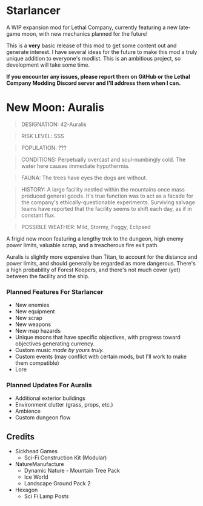 # Starlancer
A WIP expansion mod for Lethal Company, currently featuring a new late-game moon, with new mechanics planned for the future!

This is a __very__ basic release of this mod to get some content out and generate interest. I have several ideas for the future to make this mod a truly unique addition to everyone's modlist. This is an ambitious project, so development will take some time.

__If you encounter any issues, please report them on GitHub or the Lethal Company Modding Discord server and I'll address them when I can.__

# New Moon: Auralis
>DESIGNATION: 42-Auralis

>RISK LEVEL: SSS

>POPULATION: ???

>CONDITIONS: Perpetually overcast and soul-numbingly cold. The water here causes immediate hypothermia.

>FAUNA: The trees have eyes the dogs are without.

>HISTORY: A large facility nestled within the mountains once mass produced general goods. It's true function was to act as a facade for the company's ethically-questionable experiments. Surviving salvage teams have reported that the facility seems to shift each day, as if in constant flux.

>POSSIBLE WEATHER: Mild, Stormy, Foggy, Eclipsed

A frigid new moon featuring a lengthy trek to the dungeon, high enemy power limits, valuable scrap, and a treacherous fire exit path.

Auralis is slightly more expensive than Titan, to account for the distance and power limits, and should generally be regarded as more dangerous. There's a high probability of Forest Keepers, and there's not much cover (yet) between the facility and the ship.

### Planned Features For Starlancer
* New enemies
* New equipment
* New scrap
* New weapons
* New map hazards
* Unique moons that have specific objectives, with progress toward objectives generating currency.
* Custom music _made by yours truly._
* Custom events (may conflict with certain mods, but I'll work to make them compatible)
* Lore

### Planned Updates For Auralis
* Additional exterior buildings
* Environment clutter (grass, props, etc.)
* Ambience
* Custom dungeon flow

## Credits
* Sickhead Games
  * Sci-Fi Construction Kit (Modular)
* NatureManufacture
  * Dynamic Nature - Mountain Tree Pack
  * Ice World
  * Landscape Ground Pack 2
* Hexagon
  * Sci Fi Lamp Posts
